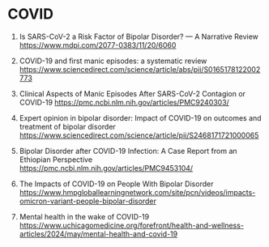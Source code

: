 # COVID

1. Is SARS-CoV-2 a Risk Factor of Bipolar Disorder? — A Narrative Review
   https://www.mdpi.com/2077-0383/11/20/6060

3. COVID-19 and first manic episodes: a systematic review
   https://www.sciencedirect.com/science/article/abs/pii/S0165178122002773

5. Clinical Aspects of Manic Episodes After SARS-CoV-2 Contagion or COVID-19
   https://pmc.ncbi.nlm.nih.gov/articles/PMC9240303/

6. Expert opinion in bipolar disorder: Impact of COVID-19 on outcomes and treatment of bipolar disorder
   https://www.sciencedirect.com/science/article/pii/S2468171721000065
   
7. Bipolar Disorder after COVID-19 Infection: A Case Report from an Ethiopian Perspective
   https://pmc.ncbi.nlm.nih.gov/articles/PMC9453104/
   
8. The Impacts of COVID-19 on People With Bipolar Disorder
   https://www.hmpgloballearningnetwork.com/site/pcn/videos/impacts-omicron-variant-people-bipolar-disorder
   
9. Mental health in the wake of COVID-19
   https://www.uchicagomedicine.org/forefront/health-and-wellness-articles/2024/may/mental-health-and-covid-19
